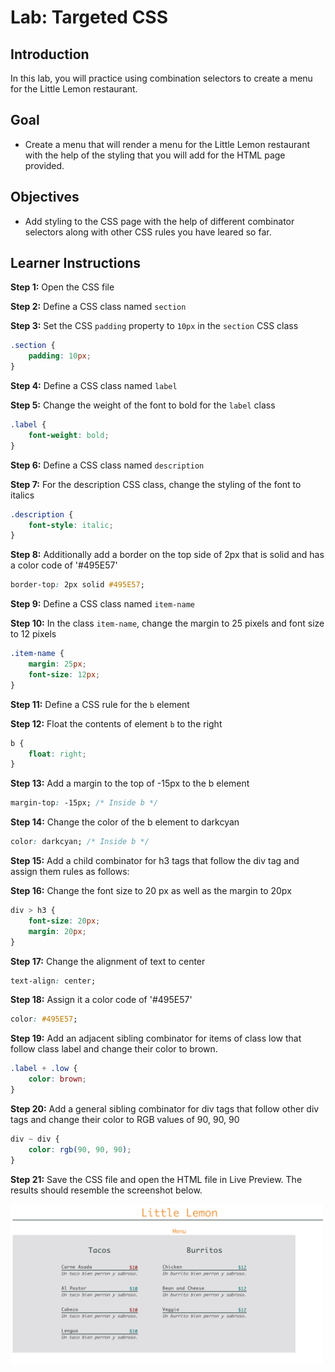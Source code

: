 # Lab: Targeted CSS

## Introduction

In this lab, you will practice using combination selectors to create a menu for the Little Lemon restaurant.

## Goal

- Create a menu that will render a menu for the Little Lemon restaurant with the help of the styling that you will add for the HTML page provided.

## Objectives

- Add styling to the CSS page with the help of different combinator selectors along with other CSS rules you have leared so far.

## Learner Instructions

__Step 1:__ Open the CSS file

__Step 2:__ Define a CSS class named `section`

__Step 3:__ Set the CSS `padding` property to `10px` in the `section` CSS class
```css
.section {
	padding: 10px;
}
```

__Step 4:__ Define a CSS class named `label`

__Step 5:__ Change the weight of the font to bold for the `label` class
```css
.label {  
	font-weight: bold;
}
```

__Step 6:__ Define a CSS class named `description`

__Step 7:__ For the description CSS class, change the styling of the font to italics
```css
.description {
    font-style: italic;
}
```

__Step 8:__ Additionally add a border on the top side of 2px that is solid and has a color code of '#495E57'
```css
border-top: 2px solid #495E57;
```

__Step 9:__ Define a CSS class named `item-name`

__Step 10:__ In the class `item-name`, change the margin to 25 pixels and font size to 12 pixels
```css
.item-name {
	margin: 25px;
	font-size: 12px;
}
```

__Step 11:__ Define a CSS rule for the `b` element

__Step 12:__ Float the contents of element `b` to the right
```css
b {
    float: right;
}
```

__Step 13:__ Add a margin to the top of -15px to the b element
```css
margin-top: -15px; /* Inside b */
```

__Step 14:__ Change the color of the b element to darkcyan
```css
color: darkcyan; /* Inside b */
```

__Step 15:__ Add a child combinator for h3 tags that follow the div tag and assign them rules as follows:

__Step 16:__ Change the font size to 20 px as well as the margin to 20px
```css
div > h3 {
    font-size: 20px;
    margin: 20px;
}
```

__Step 17:__ Change the alignment of text to center
```css
text-align: center;
```

__Step 18:__ Assign it a color code of '#495E57'
```css
color: #495E57;
```

__Step 19:__ Add an adjacent sibling combinator for items of class low that follow class label and change their color to brown.
```css
.label + .low {
    color: brown; 
}
```

__Step 20:__ Add a general sibling combinator for div tags that follow other div tags and change their color to RGB values of 90, 90, 90
```css
div ~ div {
    color: rgb(90, 90, 90);
}
```

__Step 21:__ Save the CSS file and open the HTML file in Live Preview. The results should resemble the screenshot below.

<img src="./Output-Targeted CSS.png" width=500>
